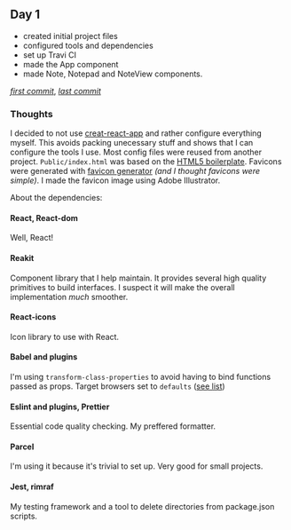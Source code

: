 ## Day 1

- created initial project files
- configured tools and dependencies
- set up Travi CI
- made the App component
- made Note, Notepad and NoteView components.

_[first commit](https://github.com/Thomazella/react-notepad/commit/7f75dd076136961836df32e9477e77df5539c76e)_,
_[last commit](https://github.com/Thomazella/react-notepad/commit/41a640fe8d4e252f569b0c6e9a13841eb1ddf9a9)_

### Thoughts

I decided to not use [creat-react-app](https://github.com/facebook/create-react-app) and rather configure everything myself.
This avoids packing unecessary stuff and shows that I can configure the tools I use.
Most config files were reused from another project.
`Public/index.html` was based on the [HTML5 boilerplate](https://github.com/h5bp/html5-boilerplate/blob/master/src/index.html).
Favicons were generated with [favicon generator](https://realfavicongenerator.net/) _(and I thought favicons were simple)_.
I made the favicon image using Adobe Illustrator.

About the dependencies:

#### React, React-dom

Well, React!

#### Reakit

Component library that I help maintain. It provides several high quality primitives to build interfaces. I suspect it will make the overall implementation *much* smoother.

#### React-icons

Icon library to use with React.

#### Babel and plugins

I'm using `transform-class-properties` to avoid having to bind functions passed as props. Target browsers set to `defaults` ([see list](https://github.com/browserslist/browserslist#full-list))

#### Eslint and plugins, Prettier

Essential code quality checking. My preffered formatter.

#### Parcel

I'm using it because it's trivial to set up. Very good for small projects.

#### Jest, rimraf

My testing framework and a tool to delete directories from package.json scripts.